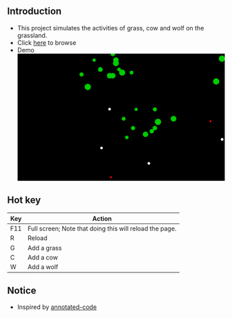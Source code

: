 ## Introduction
+ This project simulates the activities of grass, cow and wolf on the grassland.
+ Click [here](https://github.com/songwonderful/prairie-world) to browse
+ Demo
![Demo](./demo.gif)

## Hot key
|Key|Action|
|---|---|
|F11|Full screen; Note that doing this will reload the page.|
|R|Reload |
|G|Add a grass|
|C|Add a cow|
|W|Add a wolf|

## Notice
+ Inspired by [annotated-code](https://github.com/jashkenas/docco)

